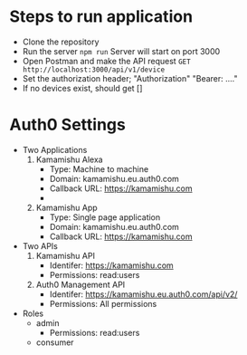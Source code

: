 # Steps to run application
* Clone the repository
* Run the server
   `npm run`
   Server will start on port 3000
* Open Postman and make the API request
   `GET http://localhost:3000/api/v1/device`
* Set the authorization header; "Authorization" "Bearer: ...."
* If no devices exist, should get []

# Auth0 Settings
 - Two Applications
	 1. Kamamishu Alexa
		 - Type: Machine to machine
		 - Domain: kamamishu.eu.auth0.com
		 - Callback URL: https://kamamishu.com
		 - 
	 2. Kamamishu App
		 - Type: Single page application
		 - Domain: kamamishu.eu.auth0.com
		 - Callback URL: https://kamamishu.com
 - Two APIs
	 1. Kamamishu API
		 - Identifer: https://kamamishu.com
		 - Permissions: read:users
	 2. Auth0 Management API
	    - Identifer: https://kamamishu.eu.auth0.com/api/v2/
		 - Permissions: All permissions
 - Roles
    - admin
      - Permissions: read:users
    - consumer